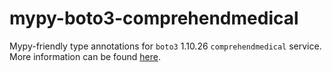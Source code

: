 # mypy-boto3-comprehendmedical

Mypy-friendly type annotations for `boto3` 1.10.26 `comprehendmedical` service.
More information can be found [here](https://github.com/vemel/mypy_boto3).